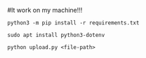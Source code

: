 #It work on my machine!!!

```shell
python3 -m pip install -r requirements.txt
```

```shell
sudo apt install python3-dotenv
```
```shell
python upload.py <file-path>
```